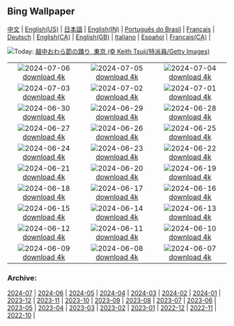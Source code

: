 ## Bing Wallpaper
[中文](README.md) |                     [English(US)](en-US.md) |                     [日本語](ja-JP.md) |                     [English(IN)](en-IN.md) |                     [Português do Brasil](pt-BR.md) |                     [Français](fr-FR.md) |                     [Deutsch](de-DE.md) |                     [English(CA)](en-CA.md) |                     [English(GB)](en-GB.md) |                     [Italiano](it-IT.md) |                     [Español](es-ES.md) |                     [Français(CA)](fr-CA.md) |                    

![](https://www.bing.com/th?id=OHR.Tanabata2024_JA-JP1586960009_UHD.jpg&w=1000)Today: [越中おわら節の踊り, 東京 (© Keith Tsuji/特派員/Getty Images)](https://www.bing.com/th?id=OHR.Tanabata2024_JA-JP1586960009_UHD.jpg)

|      |      |      |
| :----: | :----: | :----: |
|![](https://www.bing.com/th?id=OHR.ConwyRiver_JA-JP1379612776_UHD.jpg&pid=hp&w=384&h=216&rs=1&c=4)2024-07-06 [download 4k](https://www.bing.com/th?id=OHR.ConwyRiver_JA-JP1379612776_UHD.jpg)|![](https://www.bing.com/th?id=OHR.NoahBeach_JA-JP0901623378_UHD.jpg&pid=hp&w=384&h=216&rs=1&c=4)2024-07-05 [download 4k](https://www.bing.com/th?id=OHR.NoahBeach_JA-JP0901623378_UHD.jpg)|![](https://www.bing.com/th?id=OHR.YenBaiTerraces_JA-JP0209668675_UHD.jpg&pid=hp&w=384&h=216&rs=1&c=4)2024-07-04 [download 4k](https://www.bing.com/th?id=OHR.YenBaiTerraces_JA-JP0209668675_UHD.jpg)|
|![](https://www.bing.com/th?id=OHR.MeerkatManor_JA-JP0029401551_UHD.jpg&pid=hp&w=384&h=216&rs=1&c=4)2024-07-03 [download 4k](https://www.bing.com/th?id=OHR.MeerkatManor_JA-JP0029401551_UHD.jpg)|![](https://www.bing.com/th?id=OHR.ItalicaRuins_JA-JP9815947599_UHD.jpg&pid=hp&w=384&h=216&rs=1&c=4)2024-07-02 [download 4k](https://www.bing.com/th?id=OHR.ItalicaRuins_JA-JP9815947599_UHD.jpg)|![](https://www.bing.com/th?id=OHR.FisgardLighthouse_JA-JP9618708130_UHD.jpg&pid=hp&w=384&h=216&rs=1&c=4)2024-07-01 [download 4k](https://www.bing.com/th?id=OHR.FisgardLighthouse_JA-JP9618708130_UHD.jpg)|
|![](https://www.bing.com/th?id=OHR.UbudBali_JA-JP9425870638_UHD.jpg&pid=hp&w=384&h=216&rs=1&c=4)2024-06-30 [download 4k](https://www.bing.com/th?id=OHR.UbudBali_JA-JP9425870638_UHD.jpg)|![](https://www.bing.com/th?id=OHR.TourCorsica_JA-JP9224507458_UHD.jpg&pid=hp&w=384&h=216&rs=1&c=4)2024-06-29 [download 4k](https://www.bing.com/th?id=OHR.TourCorsica_JA-JP9224507458_UHD.jpg)|![](https://www.bing.com/th?id=OHR.ChristopherPark_JA-JP8669771947_UHD.jpg&pid=hp&w=384&h=216&rs=1&c=4)2024-06-28 [download 4k](https://www.bing.com/th?id=OHR.ChristopherPark_JA-JP8669771947_UHD.jpg)|
|![](https://www.bing.com/th?id=OHR.Ayame2024_JA-JP3356201078_UHD.jpg&pid=hp&w=384&h=216&rs=1&c=4)2024-06-27 [download 4k](https://www.bing.com/th?id=OHR.Ayame2024_JA-JP3356201078_UHD.jpg)|![](https://www.bing.com/th?id=OHR.SpringCaveDale_JA-JP3237523322_UHD.jpg&pid=hp&w=384&h=216&rs=1&c=4)2024-06-26 [download 4k](https://www.bing.com/th?id=OHR.SpringCaveDale_JA-JP3237523322_UHD.jpg)|![](https://www.bing.com/th?id=OHR.FireWave_JA-JP3002445647_UHD.jpg&pid=hp&w=384&h=216&rs=1&c=4)2024-06-25 [download 4k](https://www.bing.com/th?id=OHR.FireWave_JA-JP3002445647_UHD.jpg)|
|![](https://www.bing.com/th?id=OHR.FloresIsland_JA-JP2788584919_UHD.jpg&pid=hp&w=384&h=216&rs=1&c=4)2024-06-24 [download 4k](https://www.bing.com/th?id=OHR.FloresIsland_JA-JP2788584919_UHD.jpg)|![](https://www.bing.com/th?id=OHR.Lavender2024_JA-JP2620797533_UHD.jpg&pid=hp&w=384&h=216&rs=1&c=4)2024-06-23 [download 4k](https://www.bing.com/th?id=OHR.Lavender2024_JA-JP2620797533_UHD.jpg)|![](https://www.bing.com/th?id=OHR.BrazilRainforest_JA-JP2489498028_UHD.jpg&pid=hp&w=384&h=216&rs=1&c=4)2024-06-22 [download 4k](https://www.bing.com/th?id=OHR.BrazilRainforest_JA-JP2489498028_UHD.jpg)|
|![](https://www.bing.com/th?id=OHR.LewaGiraffe_JA-JP1858057864_UHD.jpg&pid=hp&w=384&h=216&rs=1&c=4)2024-06-21 [download 4k](https://www.bing.com/th?id=OHR.LewaGiraffe_JA-JP1858057864_UHD.jpg)|![](https://www.bing.com/th?id=OHR.KokinoMacedonia_JA-JP1713805484_UHD.jpg&pid=hp&w=384&h=216&rs=1&c=4)2024-06-20 [download 4k](https://www.bing.com/th?id=OHR.KokinoMacedonia_JA-JP1713805484_UHD.jpg)|![](https://www.bing.com/th?id=OHR.FlorenceDuomo_JA-JP1549442901_UHD.jpg&pid=hp&w=384&h=216&rs=1&c=4)2024-06-19 [download 4k](https://www.bing.com/th?id=OHR.FlorenceDuomo_JA-JP1549442901_UHD.jpg)|
|![](https://www.bing.com/th?id=OHR.LupinIceland_JA-JP1350338976_UHD.jpg&pid=hp&w=384&h=216&rs=1&c=4)2024-06-18 [download 4k](https://www.bing.com/th?id=OHR.LupinIceland_JA-JP1350338976_UHD.jpg)|![](https://www.bing.com/th?id=OHR.HummingThistle_JA-JP1170638705_UHD.jpg&pid=hp&w=384&h=216&rs=1&c=4)2024-06-17 [download 4k](https://www.bing.com/th?id=OHR.HummingThistle_JA-JP1170638705_UHD.jpg)|![](https://www.bing.com/th?id=OHR.RedFoxDad_JA-JP0937901099_UHD.jpg&pid=hp&w=384&h=216&rs=1&c=4)2024-06-16 [download 4k](https://www.bing.com/th?id=OHR.RedFoxDad_JA-JP0937901099_UHD.jpg)|
|![](https://www.bing.com/th?id=OHR.NazareWave_JA-JP0665828544_UHD.jpg&pid=hp&w=384&h=216&rs=1&c=4)2024-06-15 [download 4k](https://www.bing.com/th?id=OHR.NazareWave_JA-JP0665828544_UHD.jpg)|![](https://www.bing.com/th?id=OHR.DhakaBangladesh_JA-JP0528290685_UHD.jpg&pid=hp&w=384&h=216&rs=1&c=4)2024-06-14 [download 4k](https://www.bing.com/th?id=OHR.DhakaBangladesh_JA-JP0528290685_UHD.jpg)|![](https://www.bing.com/th?id=OHR.RegistanUzbekistan_JA-JP4174949023_UHD.jpg&pid=hp&w=384&h=216&rs=1&c=4)2024-06-13 [download 4k](https://www.bing.com/th?id=OHR.RegistanUzbekistan_JA-JP4174949023_UHD.jpg)|
|![](https://www.bing.com/th?id=OHR.BigBendMilkyWay_JA-JP3523395036_UHD.jpg&pid=hp&w=384&h=216&rs=1&c=4)2024-06-12 [download 4k](https://www.bing.com/th?id=OHR.BigBendMilkyWay_JA-JP3523395036_UHD.jpg)|![](https://www.bing.com/th?id=OHR.Ajisai2024_JA-JP3414608133_UHD.jpg&pid=hp&w=384&h=216&rs=1&c=4)2024-06-11 [download 4k](https://www.bing.com/th?id=OHR.Ajisai2024_JA-JP3414608133_UHD.jpg)|![](https://www.bing.com/th?id=OHR.OsakaNight_JA-JP3335717675_UHD.jpg&pid=hp&w=384&h=216&rs=1&c=4)2024-06-10 [download 4k](https://www.bing.com/th?id=OHR.OsakaNight_JA-JP3335717675_UHD.jpg)|
|![](https://www.bing.com/th?id=OHR.BardenasBiosphere_JA-JP3263055841_UHD.jpg&pid=hp&w=384&h=216&rs=1&c=4)2024-06-09 [download 4k](https://www.bing.com/th?id=OHR.BardenasBiosphere_JA-JP3263055841_UHD.jpg)|![](https://www.bing.com/th?id=OHR.KillikRiverAlaska_JA-JP3191986449_UHD.jpg&pid=hp&w=384&h=216&rs=1&c=4)2024-06-08 [download 4k](https://www.bing.com/th?id=OHR.KillikRiverAlaska_JA-JP3191986449_UHD.jpg)|![](https://www.bing.com/th?id=OHR.HumpbackFamily_JA-JP3134637599_UHD.jpg&pid=hp&w=384&h=216&rs=1&c=4)2024-06-07 [download 4k](https://www.bing.com/th?id=OHR.HumpbackFamily_JA-JP3134637599_UHD.jpg)|


### Archive:
[2024-07](archive/ja-JP/202407/README.md) | [2024-06](archive/ja-JP/202406/README.md) | [2024-05](archive/ja-JP/202405/README.md) | [2024-04](archive/ja-JP/202404/README.md) | [2024-03](archive/ja-JP/202403/README.md) | [2024-02](archive/ja-JP/202402/README.md) | [2024-01](archive/ja-JP/202401/README.md) | [2023-12](archive/ja-JP/202312/README.md) | [2023-11](archive/ja-JP/202311/README.md) | [2023-10](archive/ja-JP/202310/README.md) | [2023-09](archive/ja-JP/202309/README.md) | [2023-08](archive/ja-JP/202308/README.md) | [2023-07](archive/ja-JP/202307/README.md) | [2023-06](archive/ja-JP/202306/README.md) | [2023-05](archive/ja-JP/202305/README.md) | [2023-04](archive/ja-JP/202304/README.md) | [2023-03](archive/ja-JP/202303/README.md) | [2023-02](archive/ja-JP/202302/README.md) | [2023-01](archive/ja-JP/202301/README.md) | [2022-12](archive/ja-JP/202212/README.md) | [2022-11](archive/ja-JP/202211/README.md) | [2022-10](archive/ja-JP/202210/README.md) | 